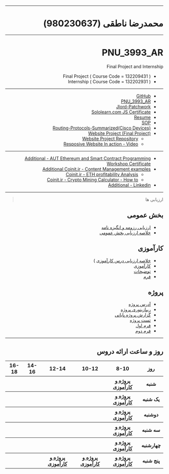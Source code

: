 

<div dir="rtl">

---------

# محمدرضا ناطقی (980230637)
---------
  
# PNU_3993_AR
Final Project and Internship

- Final Project    ( Course Code = 132209431 )
- Internship       ( Course Code = 132202931 )
  
---------
- [GitHub](https://github.com/Nateghi7)
- [PNU_3993_AR](https://github.com/Nateghi7/PNU_3993_AR)
- [Jlord-Patchwork](https://github.com/Nateghi7/PNU_3993_AR/tree/main/Jlord-Patchwork)
- [Sololearn.com JS Certificate](https://github.com/Nateghi7/PNU_3993_AR/tree/main/Sololearn.com_JS_Cert)
- [Resume](https://github.com/Nateghi7/PNU_3993_AR/blob/main/Resume/Nateghi7_Resume.pdf) 
- [SOP](https://)
- [Routing-Protocols-Summarized(Cisco Devices)](https://github.com/Nateghi7/PNU_3993_AR/blob/main/Routing-Protocols-Summary/CCNA%20Routing%20Protocols.pdf)
- [Website Project (Final Project)](https://Nateghi7.github.io/ResponsiveResumeWebsite)
  - [Website Project Repository](https://github.com/Nateghi7/ResponsiveResumeWebsite)
  - [Resposive Website In action - Video](https://github.com/Nateghi7/ResponsiveResumeWebsite/tree/main/SampleMovie)
---------
- [Additional - AUT Ethereum and Smart Contract Programming Workshop Certificate](https://github.com/Nateghi7/PNU_3993_AR/tree/main/AUTsolidityCert)
- [Additional Coinit.ir - Content Management examples](https://web.archive.org/web/20201202152336/https://www.coinit.ir/author/nateghi7/)
  - [Coinit.ir - ETH profitability Analysis](https://web.archive.org/web/20201124125429/https://www.coinit.ir/1396/11/eth_profit_analysis/)
  - [Coinit.ir - Crypto Mining Calculator - How to](https://web.archive.org/web/20201126144054/https://www.coinit.ir/1396/10/mining_calculator_howto/)
- [Additional - Linkedin](https://www.linkedin.com/in/nateghi7/)
---------

> ارزیابی ها

##  بخش عمومی
- [ارزیابی رزومه و انگیزه نامه](https://github.com/Nateghi7/PNU_3993_AR/blob/main/General/MN_CV_CheckList_AR_3993.pdf)
- [خلاصه ارزیابی بخش عمومی](https://github.com/Nateghi7/PNU_3993_AR/blob/main/General/MN_GeneralSection_CheckList_AR_3993.pdf)
  

##  کارآموزی
  - [خلاصه ارزیابی درس کارآموزی](https://github.com/aminh58/PNU_3991_AR/blob/main/Internship/Intern.pdf)
  )
  - [کارآموزی](https://github.com/Nateghi7/PNU_3993_AR/blob/main/Routing-Protocols-Summary/CCNA%20Routing%20Protocols.pdf)
  - [توضیحات](https://github.com/Nateghi7/PNU_3993_AR/blob/main/Routing-Protocols-Summary/readme.md)
  - [فرم]( )
##  پروژه
  - [آدرس پروژه](https://nateghi7.github.io/ResponsiveResumeWebsite/)
  - [ریپازیتوری پروژه](https://github.com/Nateghi7/ResponsiveResumeWebsite)
  - [گزارش پروژه پایانی](https://github.com/Nateghi7/PNU_3993_AR/blob/main/FinalProjectReport/%D9%BE%D8%B1%D9%88%DA%98%D9%87%20%D9%BE%D8%A7%DB%8C%D8%A7%D9%86%DB%8C.pdf)
  - [تست پروژه](https://github.com/Nateghi7/ResponsiveResumeWebsite/tree/main/SampleMovie)
  - [فرم اول]( )
  - [فرم دوم]( )
  
---------
<div align="ltr">
     
## روز و ساعت ارائه دروس

</div>

<div align="ltr"> 
<div dir="ltr">
     
<table style="width:100%">
  <tr>
    <th >16-18</th>
    <th >14-16</th>
    <th >12-14</th>
    <th>10-12</th>
    <th>8-10</th>
    <th>روز</th>
  </tr>
  <tr>
    <th ><a > </a></th>
    <th ><a > </a></th>
    <th ><a > </a></th>
    <th></th>
    <th ><a href="https://github.com/Nateghi7/PNU_3993_AR">پروژه و کارآموزی </a></th>
    <th>شنبه</th>
  </tr>
   <tr>
    <th ></th>
    <th ></th>
    <th></th>
    <th></th>
    <th ><a href="https://github.com/Nateghi7/PNU_3993_AR">پروژه و کارآموزی </a></th>
    <th>یک شنبه</th>
  </tr>
   <tr>
     <th ><a> </a> </th>
     <th ><a > </a></th>
     <th><a  > </a></th>
    <th ></th> 
    <th><a href="https://github.com/Nateghi7/PNU_3993_AR">پروژه و کارآموزی</a></th>
  <th>دوشنبه</th>
  </tr>
   <tr>
    <th ></th>
    <th ></th>
    <th></th>
    <th></th>
    <th ><a href="https://github.com/Nateghi7/PNU_3993_AR">پروژه و کارآموزی</a></th>
    <th>سه شنبه</th>
  </tr>
   <tr>
    <th ></th>
    <th ></th>
    <th></th>
    <th></th>
     <th ><a href="https://github.com/Nateghi7/PNU_3993_AR">پروژه و کارآموزی</a></th>
    <th>چهارشنبه</th>
  </tr>
   <tr>
    <th ></th>
     <th ><a></a></th>
     <th ><a  href="https://github.com/Nateghi7/PNU_3993_AR">پروژه و کارآموزی</a></th>
     <th><a  href="https://github.com/Nateghi7/PNU_3993_AR">پروژه و کارآموزی</a></th>
    <th><a href="https://github.com/Nateghi7/PNU_3993_AR">پروژه و کارآموزی</a></th>
    <th>پنج شنبه</th>
  </tr>
</table>

</div>

